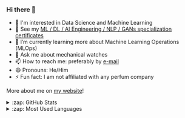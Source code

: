 ### Hi there 👋

<!--
**rmarquis/rmarquis** is a ✨ _special_ ✨ repository because its `README.md` (this file) appears on your GitHub profile.

Here are some ideas to get you started:

- 🔭 I’m currently working on ...
- 🌱 I’m currently learning ...
- 👯 I’m looking to collaborate on ...
- 🤔 I’m looking for help with ...
- 💬 Ask me about ...
- 📫 How to reach me: ...
- 😄 Pronouns: ...
- ⚡ Fun fact: ...
-->

- 🔭 I'm interested in Data Science and Machine Learning
- 🧭 See my [ML / DL / AI Engineering / NLP / GANs specialization certificates](https://rmarquis.github.io)
- 🌱 I’m currently learning more about Machine Learning Operations (MLOps)
- 💬 Ask me about mechanical watches
- 📫 How to reach me: preferably by [e-mail](mailto:remy.marquis@gmail.com)
- 😄 Pronouns: He/Him
- ⚡ Fun fact: I am not affiliated with any perfum company

More about me on [my website](https://rmarquis.github.io)!

<details>
  <summary>:zap: GitHub Stats</summary>

  <img align="left" alt="Remy's GitHub Stats" src="https://github-readme-stats.vercel.app/api?username=rmarquis&show_icons=true&hide_border=true" />

</details>

<details>
  <summary>:zap: Most Used Languages</summary>

<img align="left" alt="Remy's GitHub Top Languages" src="https://github-readme-stats.vercel.app/api/top-langs/?username=rmarquis&hide_border=true" />

</details>
